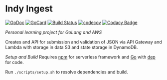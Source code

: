 # Indy Ingest

[![GoDoc][1]][2]
[![GoCard][3]][4]
[![Build Status][5]][6]
[![codecov][7]][8]
[![Codacy Badge][9]][10]

[1]: https://godoc.org/github.com/codetaming/indy-ingest?status.svg
[2]: https://godoc.org/github.com/codetaming/indy-ingest
[3]: https://goreportcard.com/badge/github.com/codetaming/indy-ingest
[4]: https://goreportcard.com/report/github.com/codetaming/indy-ingest
[5]: https://travis-ci.org/codetaming/indy-ingest.svg?branch=master
[6]: https://travis-ci.org/codetaming/indy-ingest
[7]: https://codecov.io/gh/codetaming/indy-ingest/branch/master/graph/badge.svg
[8]: https://codecov.io/gh/codetaming/indy-ingest
[9]: https://api.codacy.com/project/badge/Grade/b75a9233c6064ba4a61c70e44fbaae26
[10]: https://www.codacy.com/app/danielvaughan/indy-ingest?utm_source=github.com&amp;utm_medium=referral&amp;utm_content=codetaming/indy-ingest&amp;utm_campaign=Badge_Grade

*Personal learning project for GoLang and AWS*

Creates and API for submission and validation of JSON via API Gateway and Lambda with storage in data S3 and state storage in DynamoDB.

*Setup and Build*
Requires [npm](https://docs.npmjs.com/cli/install) for serverless framework and [Go](https://golang.org/dl/) with [dep](https://github.com/golang/dep) for code.

Run `./scripts/setup.sh` to resolve dependencies and build.

